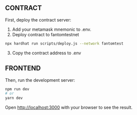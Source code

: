 
## CONTRACT
First, deploy the contract server:

1) Add your metamask mnemonic to .env.
2) Deploy contract to fantomtestnet
```bash
npx hardhat run scripts/deploy.js --network fantomtest

```
3) Copy the contract address to .env

## FRONTEND
Then, run the development server:

```bash
npm run dev
# or
yarn dev
```

Open [http://localhost:3000](http://localhost:3000) with your browser to see the result.
